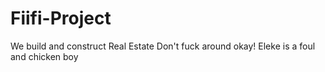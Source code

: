 # Fiifi-Project
We build and construct Real Estate 
Don't fuck around okay!
Eleke is a foul and chicken boy